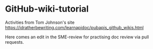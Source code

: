 # GitHub-wiki-tutorial
Activities from Tom Johnson's site https://idratherbewriting.com/learnapidoc/pubapis_github_wikis.html

Here comes an edit in the SME-review for practising doc review via pull requests.
